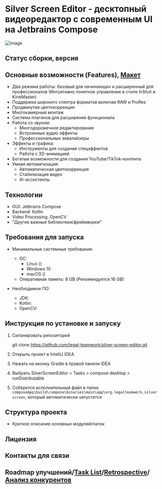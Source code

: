 # Silver Screen Editor - десктопный видеоредактор с современным UI на Jetbrains Compose

![image](https://github.com/user-attachments/assets/e3e090c5-280a-4f30-bea4-056c86277127)

## Статус сборки, версия

## Основные возможности (Features), [Макет](https://www.figma.com/design/ySFG5GAiNJNX59Y3lJAube/Untitled?node-id=0-1&t=0E2U2U6dK1W6fdVZ-1)
- Два режима работы: базовый для начинающих и расширенный для профессионалов (Интуитивно понятное управление в стиле InShot и KineMaster)
- Поддержка широкого спектра форматов включая RAW и ProRes
- Продвинутая цветокоррекция
- Многокамерный монтаж
- Система плагинов для расширения функционала
- Работа со звуком:
  - Многодорожечное редактирование
  - Встроенные аудио эффекты
  - Профессиональные эквалайзеры
- Эффекты и графика:
  - Инструменты для создания спецэффектов
  - Работа с 3D-анимацией
- Богатые возможности для создания YouTube/TikTok-контента
- Умная автоматизация:
  - Автоматическая цветокоррекция
  - Стабилизация видео
  - AI-ассистенты

## Технологии
- GUI: Jetbrains Compose
- Backend: Kotlin
- Video Processing: OpenCV
- "Другие важные библиотеки/фреймворки"

## Требования для запуска
- Минимальные системные требования:
  - ОС:
    - Linux ()
    - Windows 10
    - macOS ()
  - Оперативная память: 8 GB (Рекомендуется 16 GB)

- Необходимое ПО:
  - JDK: 
  - Kotlin:
  - OpenCV:

## Инструкция по установке и запуску

1. Склонировать репозиторий
   
   git clone https://github.com/legal-teamwork/silver-screen-editor.git
   

2. Открыть проект в IntelliJ IDEA

3. Нажать на иконку Gradle в правой панели IDEA

4. Выбрать SilverScreenEditor > Tasks > compose desktop > runDistributable

5. Соберется исполнительный файл в папке `composeApp\build\compose\binaries\main\app\org.legalteamwork.silverscreen`, который автоматически запустится

## Структура проекта
- Краткое описание основных модулей/папок 

## Лицензия

## Контакты для связи

## Roadmap улучшений/[Task List](https://github.com/orgs/legal-teamwork/projects/3)/[Retrospective](https://docs.google.com/spreadsheets/d/1xqDXDvht4POZUiHmGrPIutCRE7hXpFMqWUFsSu-6_8k/edit?usp=sharing)/[Анализ конкурентов](analysis.md)
